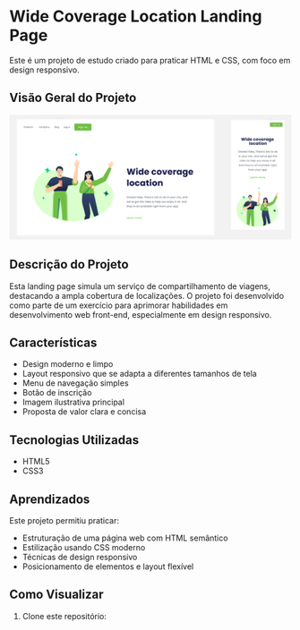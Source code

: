 # Wide Coverage Location Landing Page

Este é um projeto de estudo criado para praticar HTML e CSS, com foco em design responsivo.

## Visão Geral do Projeto

![Wide Coverage Location Landing Page](assets/wide-coverage.png)

## Descrição do Projeto

Esta landing page simula um serviço de compartilhamento de viagens, destacando a ampla cobertura de localizações. O projeto foi desenvolvido como parte de um exercício para aprimorar habilidades em desenvolvimento web front-end, especialmente em design responsivo.

## Características

- Design moderno e limpo
- Layout responsivo que se adapta a diferentes tamanhos de tela
- Menu de navegação simples
- Botão de inscrição
- Imagem ilustrativa principal
- Proposta de valor clara e concisa

## Tecnologias Utilizadas

- HTML5
- CSS3

## Aprendizados

Este projeto permitiu praticar:
- Estruturação de uma página web com HTML semântico
- Estilização usando CSS moderno
- Técnicas de design responsivo
- Posicionamento de elementos e layout flexível

## Como Visualizar

1. Clone este repositório:
